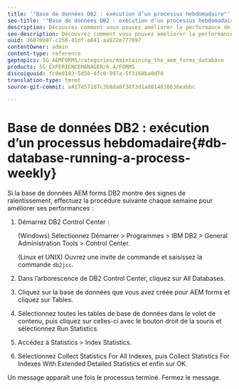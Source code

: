 ```yaml
---
title: '"Base de données DB2 : exécution d’un processus hebdomadaire"'
seo-title: '"Base de données DB2 : exécution d’un processus hebdomadaire"'
description: Découvrez comment vous pouvez améliorer la performance de votre base de données AEM Forms DB2.
seo-description: Découvrez comment vous pouvez améliorer la performance de votre base de données AEM Forms DB2.
uuid: 36070087-c250-41df-a841-aa922e777697
contentOwner: admin
content-type: reference
geptopics: SG_AEMFORMS/categories/maintaining_the_aem_forms_database
products: SG_EXPERIENCEMANAGER/6.4/FORMS
discoiquuid: fc0e8183-5d50-4fc0-997a-5f3168ba0d70
translation-type: tm+mt
source-git-commit: a417e571d7c3b8da8f38f3d1ad814610636eabbc

---
```



# Base de données DB2 : exécution d’un processus hebdomadaire{#db-database-running-a-process-weekly}

Si la base de données AEM forms DB2 montre des signes de ralentissement, effectuez la procédure suivante chaque semaine pour améliorer ses performances :

1. Démarrez DB2 Control Center :

   (Windows) Sélectionnez Démarrer > Programmes > IBM DB2 > General Administration Tools > Control Center.

   (Linux et UNIX) Ouvrez une invite de commande et saisissez la commande `db2jcc`.

1. Dans l’arborescence de DB2 Control Center, cliquez sur All Databases.
1. Cliquez sur la base de données que vous avez créée pour AEM forms et cliquez sur Tables.
1. Sélectionnez toutes les tables de base de données dans le volet de contenu, puis cliquez sur celles-ci avec le bouton droit de la souris et sélectionnez Run Statistics.
1. Accédez à Statistics > Index Statistics.
1. Sélectionnez Collect Statistics For All Indexes, puis Collect Statistics For Indexes With Extended Detailed Statistics et enfin sur OK.

Un message apparaît une fois le processus terminé. Fermez le message.
